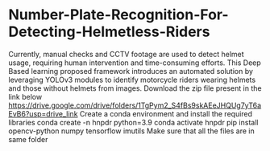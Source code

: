 # Number-Plate-Recognition-For-Detecting-Helmetless-Riders
Currently, manual checks and CCTV footage are used to detect helmet usage, requiring human intervention and time-consuming efforts. This Deep Based learning proposed framework introduces an automated solution by leveraging YOLOv3 modules to identify motorcycle riders wearing helmets and those without helmets from images. 
Download the zip file present in the link below
https://drive.google.com/drive/folders/1TgPym2_S4fBs9skAEeJHQUg7yT6aEvB6?usp=drive_link
Create a conda environment and install the required libraries
conda create -n hnpdr python=3.9
conda activate hnpdr
pip install opencv-python numpy tensorflow imutils
Make sure that all the files are in same folder
